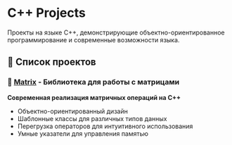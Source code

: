 # C++ Projects

Проекты на языке C++, демонстрирующие объектно-ориентированное программирование и современные возможности языка.

## 📂 Список проектов

### 🧮 [Matrix](matrix/) - Библиотека для работы с матрицами
**Современная реализация матричных операций на C++**
- Объектно-ориентированный дизайн
- Шаблонные классы для различных типов данных
- Перегрузка операторов для интуитивного использования
- Умные указатели для управления памятью
